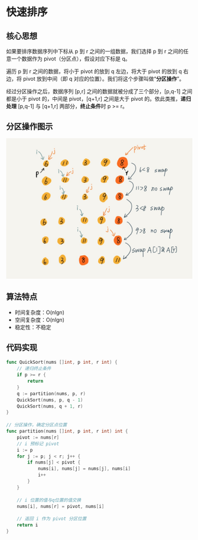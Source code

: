 # 快速排序

## 核心思想

如果要排序数据序列中下标从 p 到 r 之间的一组数据，我们选择 p 到 r 之间的任意一个数据作为 pivot（分区点），假设对应下标是 q。

遍历 p 到 r 之间的数据，将小于 pivot 的放到 q 左边，将大于 pivot 的放到 q 右边，将 pivot 放到中间（即 q 对应的位置）。我们将这个步骤叫做“**分区操作**”。

经过分区操作之后，数据序列 [p,r] 之间的数据就被分成了三个部分，[p,q-1] 之间都是小于 pivot 的，中间是 pivot，[q+1,r] 之间是大于 pivot 的。依此类推，**递归处理** [p,q-1] 与 [q+1,r] 两部分，**终止条件**时 p >= r。

## 分区操作图示

![快排-分区操作](./static/quick_sort.png)

## 算法特点

- 时间复杂度：O(nlgn)
- 空间复杂度：O(nlgn)
- 稳定性：不稳定

## 代码实现

```go
func QuickSort(nums []int, p int, r int) {
    // 递归终止条件
    if p >= r {
        return
    }
    q := partition(nums, p, r)
    QuickSort(nums, p, q - 1)
    QuickSort(nums, q + 1, r)
}

// 分区操作，确定分区点位置
func partition(nums []int, p int, r int) int {
    pivot := nums[r]
    // i 预标记 pivot
    i := p
    for j := p; j < r; j++ {
        if nums[j] < pivot {
            nums[i], nums[j] = nums[j], nums[i]
            i++
        }
    }

    // i 位置的值与q位置的值交换
    nums[i], nums[r] = pivot, nums[i]
    
    // 返回 i 作为 pivot 分区位置
    return i
}
```